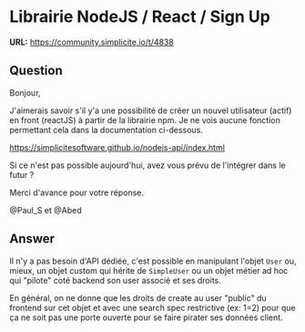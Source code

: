 # Librairie NodeJS / React / Sign Up

**URL:** https://community.simplicite.io/t/4838

## Question
Bonjour,

J'aimerais savoir s'il y'a une possibilité de créer un nouvel utilisateur (actif) en front (reactJS) à partir de la librairie npm.
Je ne vois aucune fonction permettant cela dans la documentation ci-dessous.

https://simplicitesoftware.github.io/nodejs-api/index.html

Si ce n'est pas possible aujourd'hui, avez vous prévu de l'intégrer dans le futur ?

Merci d'avance pour votre réponse.

@Paul_S et @Abed

## Answer
Il n'y a pas besoin d'API dédiée, c'est possible en manipulant l'objet `User` ou, mieux, un objet custom qui hérite de `SimpleUser` ou un objet métier ad hoc qui "pilote" coté backend son user associé et ses droits.

En général, on ne donne que les droits de create au user "public" du frontend sur cet objet et avec une search spec restrictive (ex: 1=2) pour que ça ne soit pas une porte ouverte pour se faire pirater ses données client.
